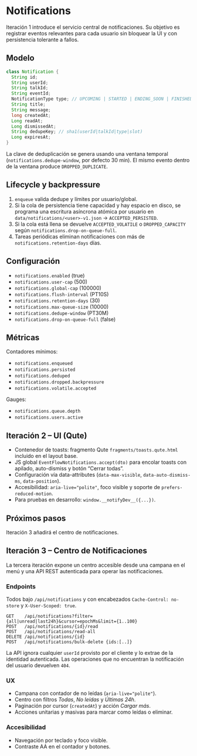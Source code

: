 # Notifications

Iteración 1 introduce el servicio central de notificaciones. Su objetivo es
registrar eventos relevantes para cada usuario sin bloquear la UI y con
persistencia tolerante a fallos.

## Modelo
```java
class Notification {
  String id;
  String userId;
  String talkId;
  String eventId;
  NotificationType type; // UPCOMING | STARTED | ENDING_SOON | FINISHED | TEST
  String title;
  String message;
  long createdAt;
  Long readAt;
  Long dismissedAt;
  String dedupeKey; // sha1(userId|talkId|type|slot)
  Long expiresAt;
}
```
La clave de deduplicación se genera usando una ventana temporal
(`notifications.dedupe-window`, por defecto 30 min). El mismo evento dentro de
la ventana produce `DROPPED_DUPLICATE`.

## Lifecycle y backpressure
1. `enqueue` valida dedupe y límites por usuario/global.
2. Si la cola de persistencia tiene capacidad y hay espacio en disco, se
   programa una escritura asíncrona atómica por usuario en
   `data/notifications/<user>-v1.json` → `ACCEPTED_PERSISTED`.
3. Si la cola está llena se devuelve `ACCEPTED_VOLATILE` o
   `DROPPED_CAPACITY` según `notifications.drop-on-queue-full`.
4. Tareas periódicas eliminan notificaciones con más de
   `notifications.retention-days` días.

## Configuración
- `notifications.enabled` (true)
- `notifications.user-cap` (500)
- `notifications.global-cap` (100000)
- `notifications.flush-interval` (PT10S)
- `notifications.retention-days` (30)
- `notifications.max-queue-size` (10000)
- `notifications.dedupe-window` (PT30M)
- `notifications.drop-on-queue-full` (false)

## Métricas
Contadores mínimos:
- `notifications.enqueued`
- `notifications.persisted`
- `notifications.deduped`
- `notifications.dropped.backpressure`
- `notifications.volatile.accepted`

Gauges:
- `notifications.queue.depth`
- `notifications.users.active`

## Iteración 2 – UI (Qute)
- Contenedor de toasts: fragmento Qute `fragments/toasts.qute.html` incluido en el layout base.
- JS global `EventFlowNotifications.accept(dto)` para encolar toasts con apilado, auto-dismiss y botón “Cerrar todas”.
- Configuración vía data-attributes (`data-max-visible`, `data-auto-dismiss-ms`, `data-position`).
- Accesibilidad: `aria-live="polite"`, foco visible y soporte de `prefers-reduced-motion`.
- Para pruebas en desarrollo: `window.__notifyDev__({...})`.

## Próximos pasos
Iteración 3 añadirá el centro de notificaciones.

## Iteración 3 – Centro de Notificaciones

La tercera iteración expone un centro accesible desde una campana en el menú y
una API REST autenticada para operar las notificaciones.

### Endpoints

Todos bajo `/api/notifications` y con encabezados `Cache-Control: no-store` y
`X-User-Scoped: true`.

```
GET    /api/notifications?filter={all|unread|last24h}&cursor=epochMs&limit={1..100}
POST   /api/notifications/{id}/read
POST   /api/notifications/read-all
DELETE /api/notifications/{id}
POST   /api/notifications/bulk-delete {ids:[..]}
```

La API ignora cualquier `userId` provisto por el cliente y lo extrae de la
identidad autenticada. Las operaciones que no encuentran la notificación del
usuario devuelven `404`.

### UX

- Campana con contador de no leídas (`aria-live="polite"`).
- Centro con filtros *Todas*, *No leídas* y *Últimas 24h*.
- Paginación por cursor (`createdAt`) y acción *Cargar más*.
- Acciones unitarias y masivas para marcar como leídas o eliminar.

### Accesibilidad

- Navegación por teclado y foco visible.
- Contraste AA en el contador y botones.

